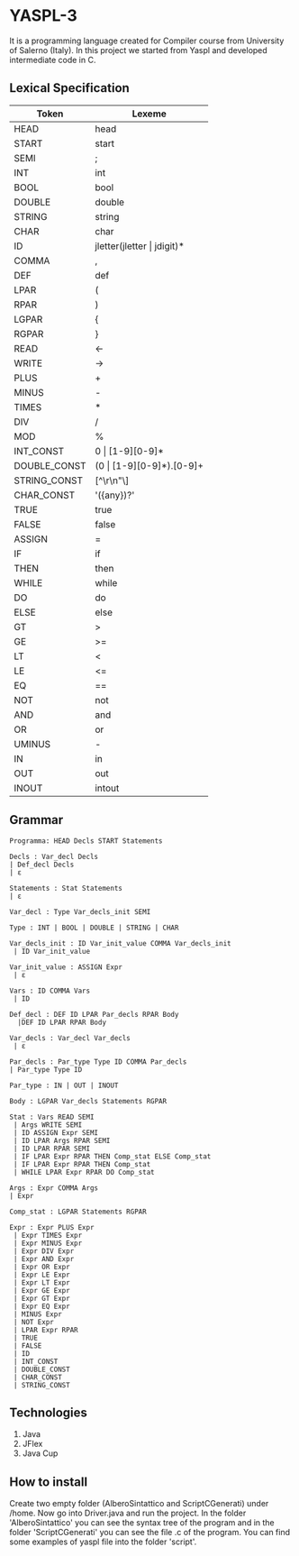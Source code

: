 # YASPL-3

It is a programming language created for Compiler course from University of Salerno (Italy).
In this project we started from Yaspl and developed intermediate code in C.

## Lexical Specification

|Token | Lexeme|
|----- |-----|
|HEAD|head|
|START|start|
|SEMI|;|
|INT|int|
|BOOL|bool|
|DOUBLE|double|
|STRING|string|
|CHAR|char|
|ID|jletter(jletter \| jdigit)*|
|COMMA|,|
|DEF|def|
|LPAR|(|
|RPAR|)|
|LGPAR|{|
|RGPAR|}|
|READ|<-|
|WRITE|->|
|PLUS|+|
|MINUS|-|
|TIMES|*|
|DIV|/|
|MOD|%|
|INT_CONST|0 \| [1-9][0-9]*|
|DOUBLE_CONST| (0 \| [1-9][0-9]*)\.[0-9]+ |
|STRING_CONST| [^\r\n\"\\] |
|CHAR_CONST| '({any})?'|
|TRUE| true|
|FALSE| false|
|ASSIGN | =|
|IF| if|
|THEN| then|
|WHILE| while|
|DO| do|
|ELSE| else|
|GT| >|
|GE|>=|
|LT|<|
|LE|<=|
|EQ|==|
|NOT| not|
|AND| and|
|OR| or|
|UMINUS|-|
|IN| in|
|OUT| out|
|INOUT| intout|

## Grammar
```jflex
Programma: HEAD Decls START Statements

Decls : Var_decl Decls 
| Def_decl Decls
| ε

Statements : Stat Statements
| ε

Var_decl : Type Var_decls_init SEMI 

Type : INT | BOOL | DOUBLE | STRING | CHAR 

Var_decls_init : ID Var_init_value COMMA Var_decls_init 
 | ID Var_init_value

Var_init_value : ASSIGN Expr
 | ε

Vars : ID COMMA Vars
 | ID

Def_decl : DEF ID LPAR Par_decls RPAR Body
  |DEF ID LPAR RPAR Body

Var_decls : Var_decl Var_decls
 | ε
 
Par_decls : Par_type Type ID COMMA Par_decls
| Par_type Type ID

Par_type : IN | OUT | INOUT 

Body : LGPAR Var_decls Statements RGPAR 

Stat : Vars READ SEMI
 | Args WRITE SEMI
 | ID ASSIGN Expr SEMI
 | ID LPAR Args RPAR SEMI 
 | ID LPAR RPAR SEMI 
 | IF LPAR Expr RPAR THEN Comp_stat ELSE Comp_stat 
 | IF LPAR Expr RPAR THEN Comp_stat 
 | WHILE LPAR Expr RPAR DO Comp_stat 

Args : Expr COMMA Args 
| Expr

Comp_stat : LGPAR Statements RGPAR 

Expr : Expr PLUS Expr
 | Expr TIMES Expr
 | Expr MINUS Expr
 | Expr DIV Expr
 | Expr AND Expr
 | Expr OR Expr
 | Expr LE Expr
 | Expr LT Expr
 | Expr GE Expr
 | Expr GT Expr
 | Expr EQ Expr
 | MINUS Expr
 | NOT Expr
 | LPAR Expr RPAR
 | TRUE
 | FALSE
 | ID
 | INT_CONST
 | DOUBLE_CONST
 | CHAR_CONST
 | STRING_CONST
```
## Technologies
1. Java
2. JFlex
3. Java Cup

## How to install
Create two empty folder (AlberoSintattico and ScriptCGenerati) under /home.
Now go into Driver.java and run the project.
In the folder 'AlberoSintattico' you can see the syntax tree of the program and in the folder 'ScriptCGenerati' you can see the file .c of the program. 
You can find some examples of yaspl file into the folder 'script'. 
